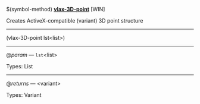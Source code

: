 $(symbol-method) [**vlax-3D-point**](https://help.autodesk.com/view/OARX/2021/ENU/?guid=GUID-4C3B6017-BA57-451D-8CF8-C8539E9517F6) [WIN]

Creates ActiveX-compatible (variant) 3D point structure

 ------ 
(vlax-3D-point lst&lt;list&gt;)

 ------ 
@*param* — `lst`&lt;list&gt;

Types: List

 ------ 
@*returns* — &lt;variant&gt;

Types: Variant